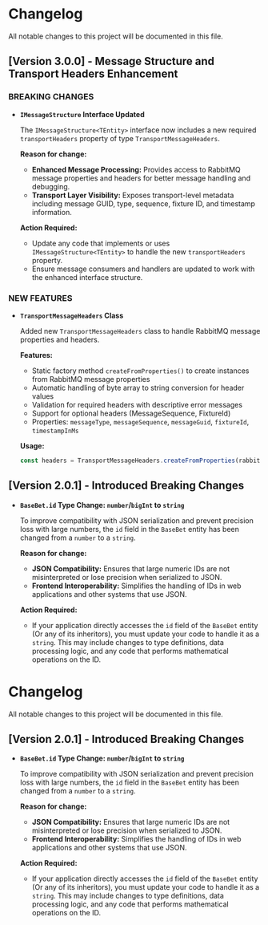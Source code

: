 # Changelog

All notable changes to this project will be documented in this file.

## [Version 3.0.0] - Message Structure and Transport Headers Enhancement

### **BREAKING CHANGES**

- **`IMessageStructure` Interface Updated**

  The `IMessageStructure<TEntity>` interface now includes a new required `transportHeaders` property of type `TransportMessageHeaders`.

  **Reason for change:**
  - **Enhanced Message Processing:** Provides access to RabbitMQ message properties and headers for better message handling and debugging.
  - **Transport Layer Visibility:** Exposes transport-level metadata including message GUID, type, sequence, fixture ID, and timestamp information.

  **Action Required:**
  - Update any code that implements or uses `IMessageStructure<TEntity>` to handle the new `transportHeaders` property.
  - Ensure message consumers and handlers are updated to work with the enhanced interface structure.

### **NEW FEATURES**

- **`TransportMessageHeaders` Class**

  Added new `TransportMessageHeaders` class to handle RabbitMQ message properties and headers.

  **Features:**
  - Static factory method `createFromProperties()` to create instances from RabbitMQ message properties
  - Automatic handling of byte array to string conversion for header values
  - Validation for required headers with descriptive error messages
  - Support for optional headers (MessageSequence, FixtureId)
  - Properties: `messageType`, `messageSequence`, `messageGuid`, `fixtureId`, `timestampInMs`

  **Usage:**
  ```typescript
  const headers = TransportMessageHeaders.createFromProperties(rabbitMqProperties);
  ```

## [Version 2.0.1] - Introduced Breaking Changes

- **`BaseBet.id` Type Change: `number`/`bigInt` to `string`**

  To improve compatibility with JSON serialization and prevent precision loss with large numbers, the `id` field in the `BaseBet` entity has been changed from a `number` to a `string`.

  **Reason for change:**
  - **JSON Compatibility:** Ensures that large numeric IDs are not misinterpreted or lose precision when serialized to JSON.
  - **Frontend Interoperability:** Simplifies the handling of IDs in web applications and other systems that use JSON.

  **Action Required:**
  - If your application directly accesses the `id` field of the `BaseBet` entity (Or any of its inheritors), you must update your code to handle it as a `string`. This may include changes to type definitions, data processing logic, and any code that performs mathematical operations on the ID.
# Changelog

All notable changes to this project will be documented in this file.

## [Version 2.0.1] - Introduced Breaking Changes

- **`BaseBet.id` Type Change: `number`/`bigInt` to `string`**

  To improve compatibility with JSON serialization and prevent precision loss with large numbers, the `id` field in the `BaseBet` entity has been changed from a `number` to a `string`.

  **Reason for change:**
  - **JSON Compatibility:** Ensures that large numeric IDs are not misinterpreted or lose precision when serialized to JSON.
  - **Frontend Interoperability:** Simplifies the handling of IDs in web applications and other systems that use JSON.

  **Action Required:**
  - If your application directly accesses the `id` field of the `BaseBet` entity (Or any of its inheritors), you must update your code to handle it as a `string`. This may include changes to type definitions, data processing logic, and any code that performs mathematical operations on the ID.
